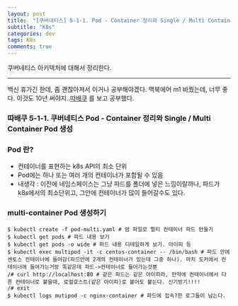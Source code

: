 ```yaml
---
layout: post
title:  "[쿠버네티스] 5-1-1. Pod - Container 정리와 Single / Multi Container Pod 생성"
subtitle: "K8s"
categories: dev
tags: K8s
comments: true
---
```


쿠버네티스 아키텍처에 대해서 정리한다.

---
백신 휴가긴 한데, 좀 괜찮아져서 이거나 공부해야겠다. 맥북에어 m1 바꿨는데, 너무 좋다. 이것도 10년 써야지..[따배쿠](https://www.youtube.com/watch?v=0rYt3PcggzA&list=PLApuRlvrZKohaBHvXAOhUD-RxD0uQ3z0c&index=11) 를 보고 공부했다.

### 따배쿠 5-1-1. 쿠버네티스 Pod - Container 정리와 Single / Multi Container Pod 생성

### Pod 란?
- 컨테이너를 표현하는 k8s API의 최소 단위
- Pod에는 하나 또는 여러 개의 컨테이너가 포함될 수 있음
- 내생각 : 이전에 네임스페이스는 그냥 파드를 폴더에 넣은 느낌이랄까나, 파드가 k8s에서의 최소단위고, 그안에 컨테이너가 많이 들어갈수도 있다.

### multi-container Pod 생성하기

```
$ kubectl create -f pod-multi.yaml # 얌 파일로 멀티 컨테이너 파드 만들기
$ kubectl get pods # 파드 내용 보기
$ kubectl get pods -o wide # 파드 내용 디테일하게 보기. 아이피 등
$ kubectl exec multipod -it -c centos-container -- /bin/bash # 파드 안에 센토스 컨테이너에 들어감(파드안에 2개의 컨테이너가 있는데 그중 하나). 마치 도커에서 컨테이너에 들어가는거랑 똑같은데 파드->컨테이너로 들어가는것뿐
/# curl http://localhost:80 # 같은 파드는 같은 아이피라, 만약에 컨테이너에서 다른 컨테이너로 붙을때, 로컬호스트(같은 아이피)로 붙어도 붙는다. 신기방기!!!!
/# exit
$ kubectl logs mutipod -c nginx-container # 파드에 접속?한 로그들이 남는다.
```